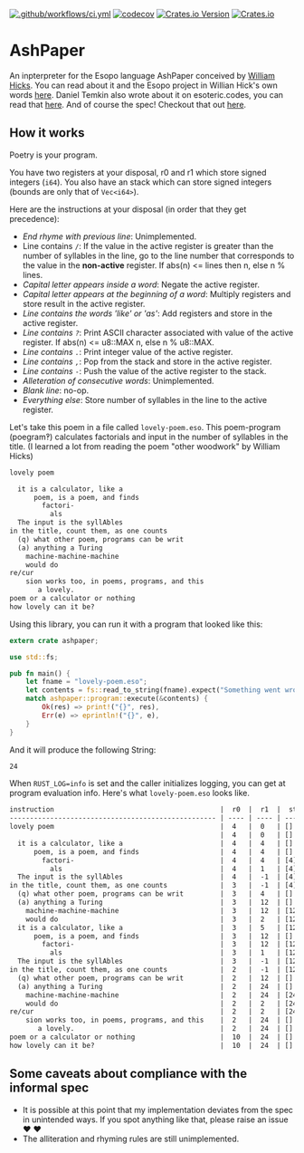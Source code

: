 [![.github/workflows/ci.yml](https://github.com/shnewto/ashpaper/workflows/.github/workflows/ci.yml/badge.svg?branch=main)](https://github.com/shnewto/ashpaper/actions)
[![codecov](https://codecov.io/gh/shnewto/ashpaper/branch/main/graph/badge.svg?token=koBLxpVvcw)](https://codecov.io/gh/shnewto/ashpaper)
[![Crates.io Version](https://img.shields.io/crates/v/ashpaper.svg)](https://crates.io/crates/ashpaper)
[![Crates.io](https://img.shields.io/crates/d/ashpaper.svg)](https://crates.io/crates/ashpaper)

# AshPaper
An inpterpreter for the Esopo language AshPaper conceived by [William Hicks](https://github.com/wphicks). You can read about it and the Esopo project in Willian Hick's own words [here](https://wphicks.github.io/esopo/). Daniel Temkin also wrote about it on esoteric.codes, you can read that [here](https://esoteric.codes/blog/esopo-turing-complete-poetry). And of course the spec! Checkout that out [here](https://github.com/wphicks/Esopo/blob/master/AshPaper/informal_specs.txt).

## How it works

Poetry is your program.

You have two registers at your disposal, r0 and r1 which store signed integers (`i64`).
You also have an stack which can store signed integers (bounds are only that of `Vec<i64>`).

Here are the instructions at your disposal (in order that they get precedence):
- _End rhyme with previous line_: Unimplemented.
- Line contains `/`: If the value in the active register is greater than the number of syllables in the line, go to the line number that corresponds to the value in the **non-active** register. If abs(n) <= lines then n, else n % lines.
- _Capital letter appears inside a word_: Negate the active register.
- _Capital letter appears at the beginning of a word_: Multiply registers and store result in the active register.
- _Line contains the words 'like' or 'as'_: Add registers and store in the active register.
- _Line contains `?`_: Print ASCII character associated with value of the active register. If abs(n) <= u8::MAX n, else n % u8::MAX.
- _Line contains `.`_: Print integer value of the active register.
- _Line contains `,`_: Pop from the stack and store in the active register.
- _Line contains `-`_: Push the value of the active register to the stack.
- _Alleteration of consecutive words_: Unimplemented.
- _Blank line_: no-op.
- _Everything else_: Store number of syllables in the line to the active register.


Let's take this poem in a file called `lovely-poem.eso`. This poem-program (poegram‽) calculates factorials and input in the number of syllables in the title. (I learned a lot from reading the poem "other woodwork" by William Hicks)
```txt
lovely poem

  it is a calculator, like a
      poem, is a poem, and finds
        factori-
          als
  The input is the syllAbles
in the title, count them, as one counts
  (q) what other poem, programs can be writ
  (a) anything a Turing
    machine-machine-machine
    would do
re/cur
    sion works too, in poems, programs, and this
       a lovely.
poem or a calculator or nothing
how lovely can it be?
```
Using this library, you can run it with a program that looked like this:
```rust
extern crate ashpaper;

use std::fs;

pub fn main() {
    let fname = "lovely-poem.eso";
    let contents = fs::read_to_string(fname).expect("Something went wrong reading input file!");
    match ashpaper::program::execute(&contents) {
        Ok(res) => print!("{}", res),
        Err(e) => eprintln!("{}", e),
    }
}
```

And it will produce the following String:
```txt
24
```

When `RUST_LOG=info` is set and the caller initializes logging, you can get at program evaluation info. Here's what `lovely-poem.eso` looks like.
```txt
instruction                                         |  r0  |  r1  |  stack
--------------------------------------------------- | ---- | ---- | -------
lovely poem                                         |  4   |  0   | []
                                                    |  4   |  0   | []
  it is a calculator, like a                        |  4   |  4   | []
      poem, is a poem, and finds                    |  4   |  4   | []
        factori-                                    |  4   |  4   | [4]
          als                                       |  4   |  1   | [4]
  The input is the syllAbles                        |  4   |  -1  | [4]
in the title, count them, as one counts             |  3   |  -1  | [4]
  (q) what other poem, programs can be writ         |  3   |  4   | []
  (a) anything a Turing                             |  3   |  12  | []
    machine-machine-machine                         |  3   |  12  | [12]
    would do                                        |  3   |  2   | [12]
  it is a calculator, like a                        |  3   |  5   | [12]
      poem, is a poem, and finds                    |  3   |  12  | []
        factori-                                    |  3   |  12  | [12]
          als                                       |  3   |  1   | [12]
  The input is the syllAbles                        |  3   |  -1  | [12]
in the title, count them, as one counts             |  2   |  -1  | [12]
  (q) what other poem, programs can be writ         |  2   |  12  | []
  (a) anything a Turing                             |  2   |  24  | []
    machine-machine-machine                         |  2   |  24  | [24]
    would do                                        |  2   |  2   | [24]
re/cur                                              |  2   |  2   | [24]
    sion works too, in poems, programs, and this    |  2   |  24  | []
       a lovely.                                    |  2   |  24  | []
poem or a calculator or nothing                     |  10  |  24  | []
how lovely can it be?                               |  10  |  24  | []
```

## Some caveats about compliance with the informal spec
- It is possible at this point that my implementation deviates from the spec in unintended ways. If you spot anything like that, please raise an issue :heart: :heart:
- The alliteration and rhyming rules are still unimplemented.

